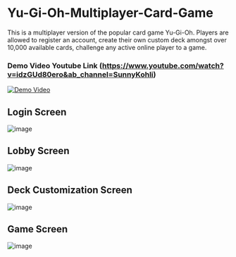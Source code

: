 # Yu-Gi-Oh-Multiplayer-Card-Game

This is a multiplayer version of the popular card game Yu-Gi-Oh. Players are allowed to register an account, create their own custom deck amongst 
over 10,000 available cards, challenge any active online player to a game.

### Demo Video Youtube Link (https://www.youtube.com/watch?v=idzGUd80ero&ab_channel=SunnyKohli)
[![Demo Video](https://user-images.githubusercontent.com/21192616/217403101-c7a4419c-219d-4d4f-8b77-594b40ac10f0.png)](https://youtu.be/idzGUd80ero)

## Login Screen
![image](https://user-images.githubusercontent.com/21192616/209064649-5b096c4d-8d31-4ffc-85f2-98977b8f5df8.png)

## Lobby Screen
![image](https://user-images.githubusercontent.com/21192616/209065350-95312d5f-7b69-4176-8b75-cc13884220f4.png)

## Deck Customization Screen
![image](https://user-images.githubusercontent.com/21192616/209065720-0dda09a7-19fc-4e39-b17c-b59ba09a3965.png)


## Game Screen
![image](https://user-images.githubusercontent.com/21192616/209065591-83308d4c-7955-4693-8bb3-48dd124e5600.png)

